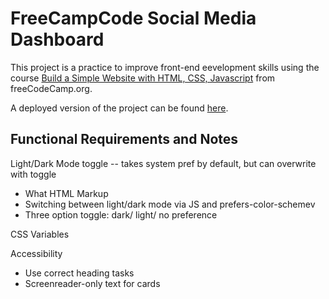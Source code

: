 # FreeCampCode Social Media Dashboard

This project is a practice to improve front-end eevelopment skills using the course 
[Build a Simple Website with HTML, CSS, Javascript](https://www.youtube.com/watch?v=krfUjg0S2uI)
from freeCodeCamp.org.

A deployed version of the project can be found [here](https://social-media-dashboard-gw7z.onrender.com/).

## Functional Requirements and Notes

Light/Dark Mode toggle -- takes system pref by default, but can overwrite with toggle
- What HTML Markup
- Switching between light/dark mode via JS and prefers-color-schemev
- Three option toggle: dark/ light/ no preference

CSS Variables



Accessibility
- Use correct heading tasks
- Screenreader-only text for cards
